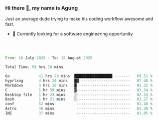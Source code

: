 ### Hi there 👋, my name is Agung
Just an average dude trying to make his coding workflow awesome and fast.

<!--
**agungfir98/agungfir98** is a ✨ _special_ ✨ repository because its `README.md` (this file) appears on your GitHub profile.
-->

- 🔭 Currently looking for a software engineering opportunity
<br/>
<br/>
<!--START_SECTION:waka-->

```rust
From: 16 July 2025 - To: 15 August 2025

Total Time: 59 hrs 36 mins

Go             41 hrs 28 mins  █████████████████ -------   69.51 %
hyprlang       4 hrs 24 mins   █▓-----------------------   07.40 %
Markdown       3 hrs 10 mins   █ -----------------------   05.32 %
C              1 hr 59 mins    ▓------------------------   03.34 %
Desktop file   1 hr 23 mins    ░------------------------   02.33 %
Bash           1 hr 21 mins    ░------------------------   02.27 %
conf           52 mins          ------------------------   01.48 %
Astro          46 mins          ------------------------   01.30 %
INI            37 mins          ------------------------   01.05 %
```

<!--END_SECTION:waka-->
